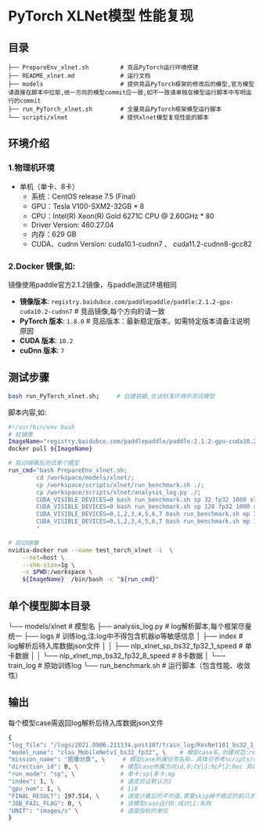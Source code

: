 # PyTorch XLNet模型 性能复现
## 目录 

```
├── PrepareEnv_xlnet.sh         # 竞品PyTorch运行环境搭建  
├── README_xlnet.md             # 运行文档  
├── models                      # 提供竞品PyTorch框架的修改后的模型,官方模型请直接在脚本中拉取,统一方向的模型commit应一致,如不一致请单独在模型运行脚本中写明运行的commit  
├── run_PyTorch_xlnet.sh        # 全量竞品PyTorch框架模型运行脚本  
└── scripts/xlnet               # 提供xlnet模型复现性能的脚本
```

## 环境介绍
### 1.物理机环境
- 单机（单卡、8卡）
  - 系统：CentOS release 7.5 (Final)
  - GPU：Tesla V100-SXM2-32GB * 8
  - CPU：Intel(R) Xeon(R) Gold 6271C CPU @ 2.60GHz * 80
  - Driver Version: 460.27.04
  - 内存：629 GB
  - CUDA、cudnn Version: cuda10.1-cudnn7 、 cuda11.2-cudnn8-gcc82

### 2.Docker 镜像,如:

 镜像使用paddle官方2.1.2镜像，与paddle测试环境相同

 - **镜像版本**: `registry.baidubce.com/paddlepaddle/paddle:2.1.2-gpu-cuda10.2-cudnn7`   # 竞品镜像,每个方向的请一致
 - **PyTorch 版本**: `1.8.0`  # 竞品版本：最新稳定版本，如需特定版本请备注说明原因  
 - **CUDA 版本**: `10.2`
 - **cuDnn 版本**: `7`

## 测试步骤

```bash
bash run_PyTorch_xlnet.sh;     # 创建容器,在该标准环境中测试模型   
```

脚本内容,如:
```bash
#!/usr/bin/env bash
# 拉镜像
ImageName="registry.baidubce.com/paddlepaddle/paddle:2.1.2-gpu-cuda10.2-cudnn7"
docker pull ${ImageName}

# 启动镜像后测试单个模型
run_cmd="bash PrepareEnv_xlnet.sh;
        cd /workspace/models/xlnet/;
        cp /workspace/scripts/xlnet/run_benchmark.sh ./;
        cp /workspace/scripts/xlnet/analysis_log.py ./;
        CUDA_VISIBLE_DEVICES=0 bash run_benchmark.sh sp 32 fp32 1000 xlnet-base-cased;
        CUDA_VISIBLE_DEVICES=0 bash run_benchmark.sh sp 128 fp32 1000 xlnet-base-cased;
        CUDA_VISIBLE_DEVICES=0,1,2,3,4,5,6,7 bash run_benchmark.sh mp 32 fp32 1000 xlnet-base-cased;
        CUDA_VISIBLE_DEVICES=0,1,2,3,4,5,6,7 bash run_benchmark.sh mp 128 fp32 1000 xlnet-base-cased;
        "

# 启动镜像
nvidia-docker run --name test_torch_xlnet -i  \
    --net=host \
    --shm-size=1g \
    -v $PWD:/workspace \
    ${ImageName}  /bin/bash -c "${run_cmd}"
```

## 单个模型脚本目录

└── models/xlnet                                   # 模型名
    ├── analysis_log.py                            # log解析脚本,每个框架尽量统一
    ├── logs                                       # 训练log,注:log中不得包含机器ip等敏感信息
    │   ├── index                                  # log解析后待入库数据json文件
    │   │   ├── nlp_xlnet_sp_bs32_fp32_1_speed     # 单卡数据
    │   │   └── nlp_xlnet_mp_bs32_fp32_8_speed     # 8卡数据
    │   └── train_log                              # 原始训练log
    └── run_benchmark.sh                           # 运行脚本（包含性能、收敛性）

## 输出

每个模型case需返回log解析后待入库数据json文件

```bash
{
"log_file": "/logs/2021.0906.211134.post107/train_log/ResNet101_bs32_1_1_sp", \    # log 目录,创建规范见PrepareEnv.sh 
"model_name": "clas_MobileNetv1_bs32_fp32", \    # 模型case名,创建规范:repoName_模型名_bs${bs_item}_${fp_item} 如:clas_MobileNetv1_bs32_fp32
"mission_name": "图像分类", \     # 模型case所属任务名称，具体可参考scripts/config.ini      
"direction_id": 0, \            # 模型case所属方向id,0:CV|1:NLP|2:Rec 具体可参考benchmark/scripts/config.ini    
"run_mode": "sp", \             # 单卡:sp|多卡:mp
"index": 1, \                   # 速度验证默认为1
"gpu_num": 1, \                 # 1|8
"FINAL_RESULT": 197.514, \      # 速度计算后的平均值,需要skip掉不稳定的前几步值
"JOB_FAIL_FLAG": 0, \           # 该模型case运行0:成功|1:失败
"UNIT": "images/s" \            # 速度指标的单位 
}
```
